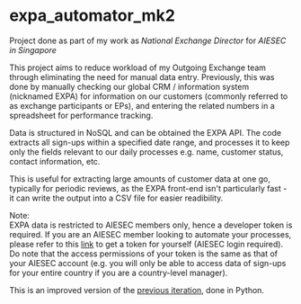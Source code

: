 # expa_automator_mk2
Project done as part of my work as <i>National Exchange Director</i> for <i>AIESEC in Singapore</i>

This project aims to reduce workload of my Outgoing Exchange team through eliminating the need for manual data entry. Previously, this was done by manually checking our global CRM / information system (nicknamed EXPA) for information on our customers (commonly referred to as exchange participants or EPs), and entering the related numbers in a spreadsheet for performance tracking.

Data is structured in NoSQL and can be obtained the EXPA API. The code extracts all sign-ups within a specified date range, and processes it to keep only the fields relevant to our daily processes e.g. name, customer status, contact information, etc.

This is useful for extracting large amounts of customer data at one go, typically for periodic reviews, as the EXPA front-end isn't particularly fast - it can write the output into a CSV file for easier readibility.

Note:
<br> EXPA data is restricted to AIESEC members only, hence a developer token is required. If you are an AIESEC member looking to automate your processes, please refer to this [link](https://expa.aiesec.org/resource-center/pages/830) to get a token for yourself (AIESEC login required). Do note that the access permissions of your token is the same as that of your AIESEC account (e.g. you will only be able to access data of sign-ups for your entire country if you are a country-level manager).

This is an improved version of the [previous iteration](https://github.com/kaiwei-tan/expa_automator_mk1), done in Python.
